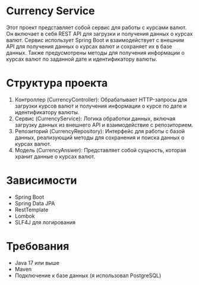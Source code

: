 # Currency Service
Этот проект представляет собой сервис для работы с курсами валют. Он включает в себя REST API для загрузки и получения данных о курсах валют.
Сервис использует Spring Boot и взаимодействует с внешним API для получения данных о курсах валют и сохраняет их в базе данных. 
Также предусмотрены методы для получения информации о курсах валют по заданной дате и идентификатору валюты.
# Структура проекта
1. Контроллер (CurrencyController): Обрабатывает HTTP-запросы для загрузки курсов валют и получения информации о курсе по дате и идентификатору валюты.
2. Сервис (CurrencyService): Логика обработки данных, включая загрузку данных из внешнего API и взаимодействие с репозиторием.
3. Репозиторий (CurrencyRepository): Интерфейс для работы с базой данных, реализующий методы для сохранения и поиска данных о курсах валют.
4. Модель (CurrencyAnswer): Представляет собой сущность, которая хранит данные о курсах валют.
# Зависимости
- Spring Boot
- Spring Data JPA
- RestTemplate
- Lombok
- SLF4J для логирования
# Требования
- Java 17 или выше
- Maven
- Подключение к базе данных (я использовал PostgreSQL)
